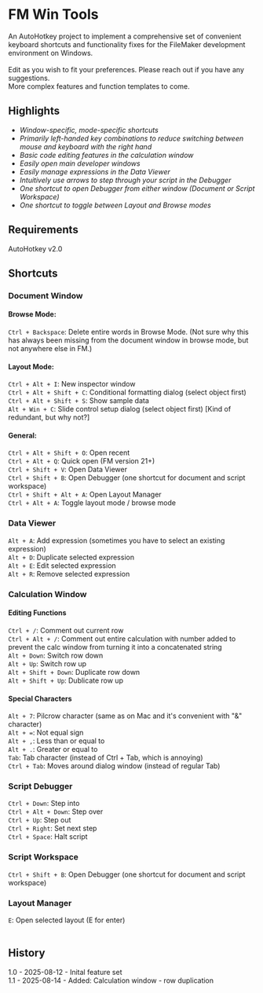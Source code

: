 # FM Win Tools

An AutoHotkey project to implement a comprehensive set of convenient keyboard shortcuts and functionality fixes for the FileMaker development environment on Windows.<br>
<br>
Edit as you wish to fit your preferences. Please reach out if you have any suggestions. 
<br>
More complex features and function templates to come. 



## Highlights

* *Window-specific, mode-specific shortcuts*
* *Primarily left-handed key combinations to reduce switching between mouse and keyboard with the right hand*
* *Basic code editing features in the calculation window*
* *Easily open main developer windows*
* *Easily manage expressions in the Data Viewer*
* *Intuitively use arrows to step through your script in the Debugger*
* *One shortcut to open Debugger from either window (Document or Script Workspace)*
* *One shortcut to toggle between Layout and Browse modes*

## Requirements
AutoHotkey v2.0 


## Shortcuts

### Document Window

#### Browse Mode:
`Ctrl + Backspace`: Delete entire words in Browse Mode. (Not sure why this has always been missing from the document window in browse mode, but not anywhere else in FM.)

#### Layout Mode:
`Ctrl + Alt + I`: New inspector window<br>
`Ctrl + Alt + Shift + C`: Conditional formatting dialog (select object first)<br>
`Ctrl + Alt + Shift + S`: Show sample data<br>
`Alt + Win + C`: Slide control setup dialog (select object first) \[Kind of redundant, but why not?]<br>

#### General:
`Ctrl + Alt + Shift + O`: Open recent<br>
`Ctrl + Alt + Q`: Quick open (FM version 21+)<br>
`Ctrl + Shift + V`: Open Data Viewer<br>
`Ctrl + Shift + B`: Open Debugger (one shortcut for document and script workspace)<br>
`Ctrl + Shift + Alt + A`: Open Layout Manager <br>
`Ctrl + Alt + A`: Toggle layout mode / browse mode <br>

### Data Viewer
`Alt + A`: Add expression (sometimes you have to select an existing expression)<br>
`Alt + D`: Duplicate selected expression<br>
`Alt + E`: Edit selected expression<br>
`Alt + R`: Remove selected expression<br>

### Calculation Window
#### Editing Functions
`Ctrl + /`: Comment out current row<br>
`Ctrl + Alt + /`: Comment out entire calculation with number added to prevent the calc window from turning it into a concatenated string<br>
`Alt + Down`: Switch row down<br>
`Alt + Up`: Switch row up<br>
`Alt + Shift + Down`: Duplicate row down<br>
`Alt + Shift + Up`: Dublicate row up<br>
#### Special Characters
`Alt + 7`: Pilcrow character (same as on Mac and it's convenient with "\&" character)<br>
`Alt + =`: Not equal sign<br>
`Alt + ,`: Less than or equal to<br>
`Alt + .`: Greater or equal to<br>
`Tab`: Tab character (instead of Ctrl + Tab, which is annoying)<br>
`Ctrl + Tab`: Moves around dialog window (instead of regular Tab)<br>

### Script Debugger
`Ctrl + Down`: Step into<br>
`Ctrl + Alt + Down`: Step over<br>
`Ctrl + Up`: Step out<br>
`Ctrl + Right`: Set next step<br>
`Ctrl + Space`: Halt script<br>

### Script Workspace
`Ctrl + Shift + B`: Open Debugger (one shortcut for document and script workspace)<br>

### Layout Manager
`E`: Open selected layout (E for enter)<br>
<br>

## History
1.0 - 2025-08-12 - Inital feature set<br>
1.1 - 2025-08-14 - Added: Calculation window - row duplication 














